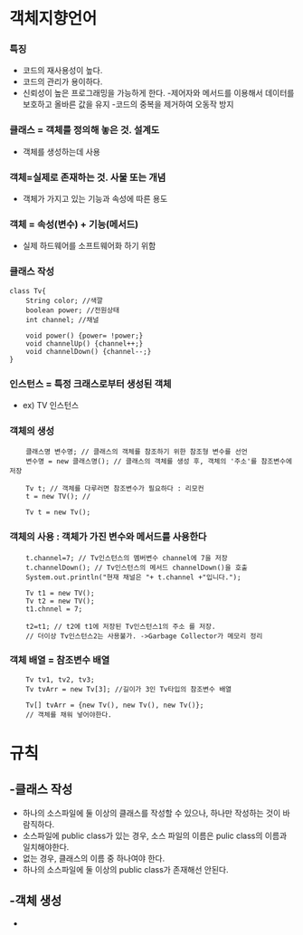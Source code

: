 # 객체지향언어

### 특징
- 코드의 재사용성이 높다.
- 코드의 관리가 용이하다.
- 신뢰성이 높은 프로그래밍을 가능하게 한다.
  -제어자와 메서드를 이용해서 데이터를 보호하고 올바른 값을 유지
  -코드의 중복을 제거하여 오동작 방지

### 클래스 = 객체를 정의해 놓은 것. 설계도
- 객체를 생성하는데 사용

### 객체=실제로 존재하는 것. 사물 또는 개념
- 객체가 가지고 있는 기능과 속성에 따른 용도

### 객체 = 속성(변수) + 기능(메서드)
- 실제 하드웨어를 소프트웨어화 하기 위함

### 클래스 작성
```
class Tv{
	String color; //색깔
	boolean power; //전원상태
	int channel; //채널

	void power() {power= !power;}
	void channelUp() {channel++;}
	void channelDown() {channel--;}
}
```

### 인스턴스 = 특정 크래스로부터 생성된 객체
- ex) TV 인스턴스

### 객체의 생성
```
	클래스명 변수명; // 클래스의 객체를 참조하기 위한 참조형 변수를 선언
	변수명 = new 클래스명(); // 클래스의 객체를 생성 후, 객체의 '주소'를 참조변수에 저장

	Tv t; // 객체를 다루러면 참조변수가 필요하다 : 리모컨
	t = new TV(); // 

	Tv t = new Tv();
```
### 객체의 사용 : 객체가 가진 변수와 메서드를 사용한다
```
	t.channel=7; // Tv인스턴스의 멤버변수 channel에 7을 저장
	t.channelDown(); // Tv인스턴스의 메서드 channelDown()을 호출
	System.out.println("현재 채널은 "+ t.channel +"입니다.");
```
```
	Tv t1 = new TV();
	Tv t2 = new TV();
	t1.chnnel = 7;
	
	t2=t1; // t2에 t1에 저장된 Tv인스턴스1의 주소 를 저장. 
	// 더이상 Tv인스턴스2는 사용불가. ->Garbage Collector가 메모리 정리
```

### 객체 배열 = 참조변수 배열
```
	Tv tv1, tv2, tv3;
	Tv tvArr = new Tv[3]; //길이가 3인 Tv타입의 참조변수 배열

	Tv[] tvArr = {new Tv(), new Tv(), new Tv()};
	// 객체를 채워 넣어야한다.
```















# 규칙

## -클래스 작성
- 하나의 소스파일에 둘 이상의 클래스를 작성할 수 있으나, 하나만 작성하는 것이 바람직하다.
- 소스파일에 public class가 있는 경우, 소스 파일의 이름은 pulic class의 이름과 일치해야한다.
- 없는 경우, 클래스의 이름 중 하나여야 한다.
- 하나의 소스파일에 둘 이상의 public class가 존재해선 안된다.

## -객체 생성
- 
